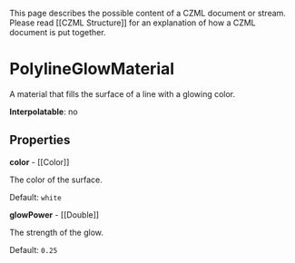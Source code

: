 This page describes the possible content of a CZML document or stream. Please read [[CZML Structure]] for an explanation of how a CZML document is put together.

# PolylineGlowMaterial

A material that fills the surface of a line with a glowing color.

**Interpolatable**: no

## Properties

**color** - [[Color]]

The color of the surface.

Default: `white`


**glowPower** - [[Double]]

The strength of the glow.

Default: `0.25`


